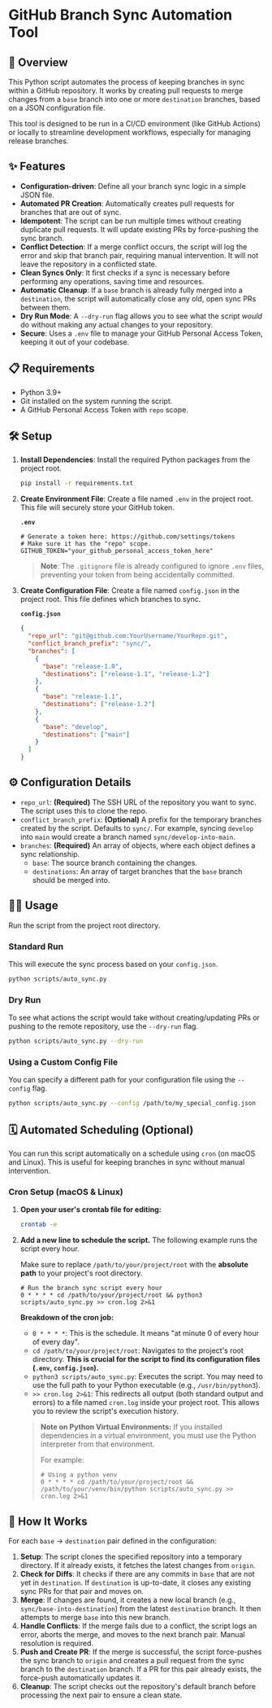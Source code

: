 # GitHub Branch Sync Automation Tool

## 🚀 Overview

This Python script automates the process of keeping branches in sync within a GitHub repository. It works by creating pull requests to merge changes from a `base` branch into one or more `destination` branches, based on a JSON configuration file.

This tool is designed to be run in a CI/CD environment (like GitHub Actions) or locally to streamline development workflows, especially for managing release branches.

## ✨ Features

- **Configuration-driven**: Define all your branch sync logic in a simple JSON file.
- **Automated PR Creation**: Automatically creates pull requests for branches that are out of sync.
- **Idempotent**: The script can be run multiple times without creating duplicate pull requests. It will update existing PRs by force-pushing the sync branch.
- **Conflict Detection**: If a merge conflict occurs, the script will log the error and skip that branch pair, requiring manual intervention. It will not leave the repository in a conflicted state.
- **Clean Syncs Only**: It first checks if a sync is necessary before performing any operations, saving time and resources.
- **Automatic Cleanup**: If a `base` branch is already fully merged into a `destination`, the script will automatically close any old, open sync PRs between them.
- **Dry Run Mode**: A `--dry-run` flag allows you to see what the script *would* do without making any actual changes to your repository.
- **Secure**: Uses a `.env` file to manage your GitHub Personal Access Token, keeping it out of your codebase.

## 📋 Requirements

- Python 3.9+
- Git installed on the system running the script.
- A GitHub Personal Access Token with `repo` scope.

## 🛠️ Setup

1.  **Install Dependencies**:
    Install the required Python packages from the project root.

    ```bash
    pip install -r requirements.txt
    ```

2.  **Create Environment File**:
    Create a file named `.env` in the project root. This file will securely store your GitHub token.

    **`.env`**
    ```
    # Generate a token here: https://github.com/settings/tokens
    # Make sure it has the "repo" scope.
    GITHUB_TOKEN="your_github_personal_access_token_here"
    ```
    > **Note**: The `.gitignore` file is already configured to ignore `.env` files, preventing your token from being accidentally committed.

3.  **Create Configuration File**:
    Create a file named `config.json` in the project root. This file defines which branches to sync.

    **`config.json`**
    ```json
    {
      "repo_url": "git@github.com:YourUsername/YourRepo.git",
      "conflict_branch_prefix": "sync/",
      "branches": [
        {
          "base": "release-1.0",
          "destinations": ["release-1.1", "release-1.2"]
        },
        {
          "base": "release-1.1",
          "destinations": ["release-1.2"]
        },
        {
          "base": "develop",
          "destinations": ["main"]
        }
      ]
    }
    ```

## ⚙️ Configuration Details

- `repo_url`: **(Required)** The SSH URL of the repository you want to sync. The script uses this to clone the repo.
- `conflict_branch_prefix`: **(Optional)** A prefix for the temporary branches created by the script. Defaults to `sync/`. For example, syncing `develop` into `main` would create a branch named `sync/develop-into-main`.
- `branches`: **(Required)** An array of objects, where each object defines a sync relationship.
    - `base`: The source branch containing the changes.
    - `destinations`: An array of target branches that the `base` branch should be merged into.

## 🏃‍♀️ Usage

Run the script from the project root directory.

### Standard Run
This will execute the sync process based on your `config.json`.

```bash
python scripts/auto_sync.py
```

### Dry Run
To see what actions the script would take without creating/updating PRs or pushing to the remote repository, use the `--dry-run` flag.

```bash
python scripts/auto_sync.py --dry-run
```

### Using a Custom Config File
You can specify a different path for your configuration file using the `--config` flag.

```bash
python scripts/auto_sync.py --config /path/to/my_special_config.json
```

## 🗓️ Automated Scheduling (Optional)

You can run this script automatically on a schedule using `cron` (on macOS and Linux). This is useful for keeping branches in sync without manual intervention.

### Cron Setup (macOS & Linux)

1.  **Open your user's crontab file for editing:**
    ```bash
    crontab -e
    ```

2.  **Add a new line to schedule the script.** The following example runs the script every hour.

    Make sure to replace `/path/to/your/project/root` with the **absolute path** to your project's root directory.

    ```cron
    # Run the branch sync script every hour
    0 * * * * cd /path/to/your/project/root && python3 scripts/auto_sync.py >> cron.log 2>&1
    ```

    **Breakdown of the cron job:**
    - `0 * * * *`: This is the schedule. It means "at minute 0 of every hour of every day".
    - `cd /path/to/your/project/root`: Navigates to the project's root directory. **This is crucial for the script to find its configuration files (`.env`, `config.json`).**
    - `python3 scripts/auto_sync.py`: Executes the script. You may need to use the full path to your Python executable (e.g., `/usr/bin/python3`).
    - `>> cron.log 2>&1`: This redirects all output (both standard output and errors) to a file named `cron.log` inside your project root. This allows you to review the script's execution history.

    > **Note on Python Virtual Environments:** If you installed dependencies in a virtual environment, you must use the Python interpreter from that environment.
    >
    > For example:
    > ```cron
    > # Using a python venv
    > 0 * * * * cd /path/to/your/project/root && /path/to/your/venv/bin/python scripts/auto_sync.py >> cron.log 2>&1
    > ```

## 🧠 How It Works

For each `base` -> `destination` pair defined in the configuration:
1.  **Setup**: The script clones the specified repository into a temporary directory. If it already exists, it fetches the latest changes from `origin`.
2.  **Check for Diffs**: It checks if there are any commits in `base` that are not yet in `destination`. If `destination` is up-to-date, it closes any existing sync PRs for that pair and moves on.
3.  **Merge**: If changes are found, it creates a new local branch (e.g., `sync/base-into-destination`) from the latest `destination` branch. It then attempts to merge `base` into this new branch.
4.  **Handle Conflicts**: If the merge fails due to a conflict, the script logs an error, aborts the merge, and moves to the next branch pair. Manual resolution is required.
5.  **Push and Create PR**: If the merge is successful, the script force-pushes the sync branch to `origin` and creates a pull request from the sync branch to the `destination` branch. If a PR for this pair already exists, the force-push automatically updates it.
6.  **Cleanup**: The script checks out the repository's default branch before processing the next pair to ensure a clean state.
